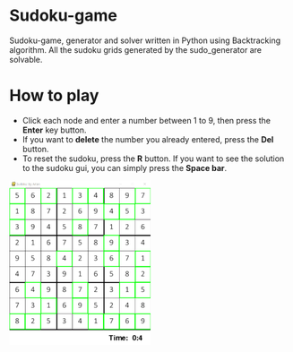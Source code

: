 # Sudoku-game
Sudoku-game, generator and solver written in Python using Backtracking algorithm. All the sudoku grids generated by the sudo_generator are solvable.

# How to play
* Click each node and enter a number between 1 to 9, then press the __Enter__ key button. 
* If you want to __delete__ the number you already entered, press the __Del__ button.
* To reset the sudoku, press the __R__ button.
If you want to see the solution to the sudoku gui, you can simply press the __Space bar__.

<img src="Sudoku.png" width="50%">








